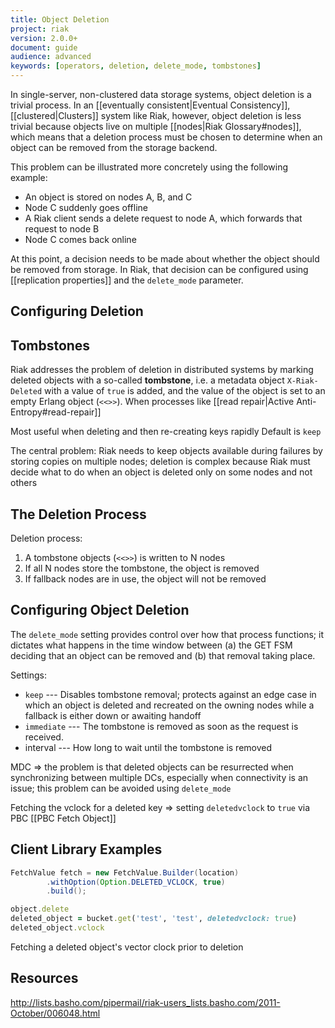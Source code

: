```yaml
---
title: Object Deletion
project: riak
version: 2.0.0+
document: guide
audience: advanced
keywords: [operators, deletion, delete_mode, tombstones]
---
```


In single-server, non-clustered data storage systems, object deletion
is a trivial process. In an [[eventually consistent|Eventual Consistency]],
[[clustered|Clusters]] system like Riak, however, object deletion
is less trivial because objects live on multiple [[nodes|Riak Glossary#nodes]],
which means that a deletion process must be chosen to determine when an
object can be removed from the storage backend.

This problem can be illustrated more concretely using the following
example:

* An object is stored on nodes A, B, and C
* Node C suddenly goes offline
* A Riak client sends a delete request to node A, which forwards that request to node B
* Node C comes back online

At this point, a decision needs to be made about whether the object
should be removed from storage. In Riak, that decision can be
configured using [[replication properties]] and the `delete_mode`
parameter.

## Configuring Deletion


## Tombstones

Riak addresses the problem of deletion in distributed systems by marking
deleted objects with a so-called **tombstone**, i.e. a metadata object
`X-Riak-Deleted` with a value of `true` is added, and the value of the
object is set to an empty Erlang object (`<<>>`). When processes like
[[read repair|Active Anti-Entropy#read-repair]]

Most useful when deleting and then re-creating keys rapidly
Default is `keep`

The central problem: Riak needs to keep objects available during
failures by storing copies on multiple nodes; deletion is complex
because Riak must decide what to do when an object is deleted only on
some nodes and not others

## The Deletion Process

Deletion process:

1. A tombstone objects (`<<>>`) is written to N nodes
2. If all N nodes store the tombstone, the object is removed
3. If fallback nodes are in use, the object will not be removed

## Configuring Object Deletion


The `delete_mode` setting provides control over how that process
functions; it dictates what happens in the time window between (a) the 
GET FSM deciding that an object can be removed and (b) that removal
taking place.

Settings:

* `keep` --- Disables tombstone removal; protects against an edge case in which an object is deleted and recreated on the owning nodes while a fallback is either down or awaiting handoff
* `immediate` --- The tombstone is removed as soon as the request is received. 
* interval --- How long to wait until the tombstone is removed

MDC => the problem is that deleted objects can be resurrected when
synchronizing between multiple DCs, especially when connectivity is an
issue; this problem can be avoided using `delete_mode`

Fetching the vclock for a deleted key => setting `deletedvclock` to
`true` via PBC [[PBC Fetch Object]]

## Client Library Examples



```java
FetchValue fetch = new FetchValue.Builder(location)
		.withOption(Option.DELETED_VCLOCK, true)
		.build();
```

```ruby
object.delete
deleted_object = bucket.get('test', 'test', deletedvclock: true)
deleted_object.vclock
```

Fetching a deleted object's vector clock prior to deletion

## Resources

http://lists.basho.com/pipermail/riak-users_lists.basho.com/2011-October/006048.html